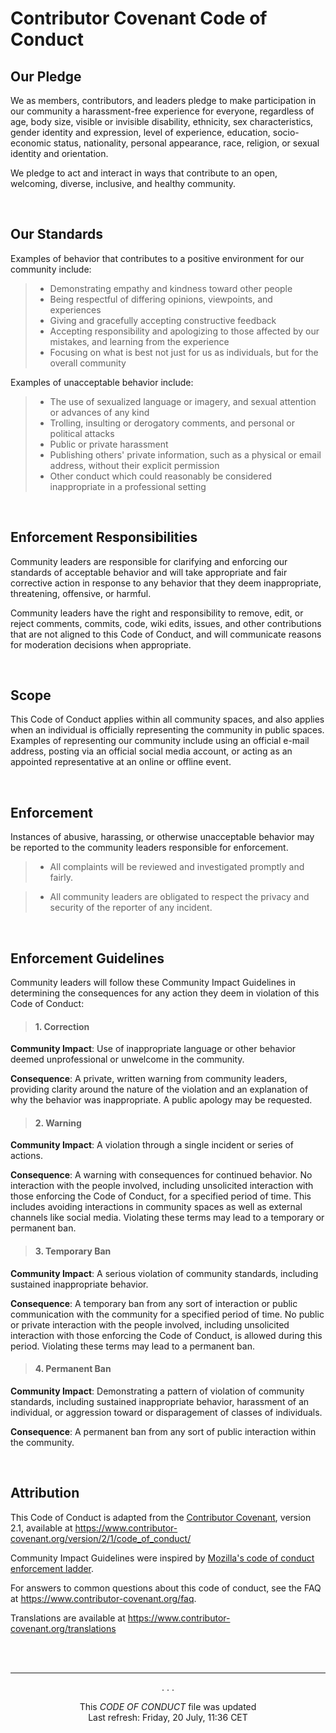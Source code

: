 # Contributor Covenant Code of Conduct

## Our Pledge

We as members, contributors, and leaders pledge to make participation in our
community a harassment-free experience for everyone, regardless of age, body
size, visible or invisible disability, ethnicity, sex characteristics, gender
identity and expression, level of experience, education, socio-economic status,
nationality, personal appearance, race, religion, or sexual identity
and orientation.

We pledge to act and interact in ways that contribute to an open, welcoming,
diverse, inclusive, and healthy community.

<br>

## Our Standards

Examples of behavior that contributes to a positive environment for our
community include:

> - Demonstrating empathy and kindness toward other people
> - Being respectful of differing opinions, viewpoints, and experiences
> - Giving and gracefully accepting constructive feedback
> - Accepting responsibility and apologizing to those affected by our mistakes, and learning from the experience
> - Focusing on what is best not just for us as individuals, but for the
>   overall community

Examples of unacceptable behavior include:

> - The use of sexualized language or imagery, and sexual attention or advances of any kind
> - Trolling, insulting or derogatory comments, and personal or political attacks
> - Public or private harassment
> - Publishing others' private information, such as a physical or email
>   address, without their explicit permission
> - Other conduct which could reasonably be considered inappropriate in a professional setting

<br>

## Enforcement Responsibilities

Community leaders are responsible for clarifying and enforcing our standards of
acceptable behavior and will take appropriate and fair corrective action in
response to any behavior that they deem inappropriate, threatening, offensive,
or harmful.

Community leaders have the right and responsibility to remove, edit, or reject
comments, commits, code, wiki edits, issues, and other contributions that are
not aligned to this Code of Conduct, and will communicate reasons for moderation
decisions when appropriate.

<br>

## Scope

This Code of Conduct applies within all community spaces, and also applies when
an individual is officially representing the community in public spaces.
Examples of representing our community include using an official e-mail address,
posting via an official social media account, or acting as an appointed
representative at an online or offline event.

<br>

## Enforcement

Instances of abusive, harassing, or otherwise unacceptable behavior may be
reported to the community leaders responsible for enforcement.

> - All complaints will be reviewed and investigated promptly and fairly.

> - All community leaders are obligated to respect the privacy and security of the reporter of any incident.

<br>

## Enforcement Guidelines

Community leaders will follow these Community Impact Guidelines in determining
the consequences for any action they deem in violation of this Code of Conduct:

> #### 1. Correction

**Community Impact**: Use of inappropriate language or other behavior deemed
unprofessional or unwelcome in the community.

**Consequence**: A private, written warning from community leaders, providing
clarity around the nature of the violation and an explanation of why the
behavior was inappropriate. A public apology may be requested.

> #### 2. Warning

**Community Impact**: A violation through a single incident or series
of actions.

**Consequence**: A warning with consequences for continued behavior. No
interaction with the people involved, including unsolicited interaction with
those enforcing the Code of Conduct, for a specified period of time. This
includes avoiding interactions in community spaces as well as external channels
like social media. Violating these terms may lead to a temporary or
permanent ban.

> #### 3. Temporary Ban

**Community Impact**: A serious violation of community standards, including
sustained inappropriate behavior.

**Consequence**: A temporary ban from any sort of interaction or public communication with the community for a specified period of time. No public or private interaction with the people involved, including unsolicited interaction with those enforcing the Code of Conduct, is allowed during this period. Violating these terms may lead to a permanent ban.

> #### 4. Permanent Ban

**Community Impact**: Demonstrating a pattern of violation of community
standards, including sustained inappropriate behavior, harassment of an individual, or aggression toward or disparagement of classes of individuals.

**Consequence**: A permanent ban from any sort of public interaction within the community.

<br>

## Attribution

This Code of Conduct is adapted from the [Contributor Covenant][homepage],
version 2.1, available at https://www.contributor-covenant.org/version/2/1/code_of_conduct/

Community Impact Guidelines were inspired by [Mozilla's code of conduct
enforcement ladder](https://github.com/mozilla/diversity).

[homepage]: https://www.contributor-covenant.org

For answers to common questions about this code of conduct, see the FAQ at
https://www.contributor-covenant.org/faq.

Translations are available at
https://www.contributor-covenant.org/translations

<br><br>

---

<p align="center">. . .</p>

<p align="center">This <i>CODE OF CONDUCT</i> file was updated</br>Last refresh: Friday, 20 July, 11:36 CET<br/></p>

<!-- <p align="center"><img alt="Contributor Covenant" src="https://img.shields.io/badge/Contributor%20Covenant-2.1-4baaaa.svg"/> -->

<br><br><br>
